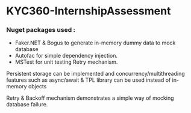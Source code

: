 # KYC360-InternshipAssessment

### Nuget packages used :
- Faker.NET & Bogus to generate in-memory dummy data to mock database
- Autofac for simple dependency injection.
- MSTest for unit testing Retry mechanism.

Persistent storage can be implemented and concurrency/multithreading features such as async/await & TPL library can be used instead of in-memory objects

Retry & Backoff mechanism demonstrates a simple way of mocking database failure.
